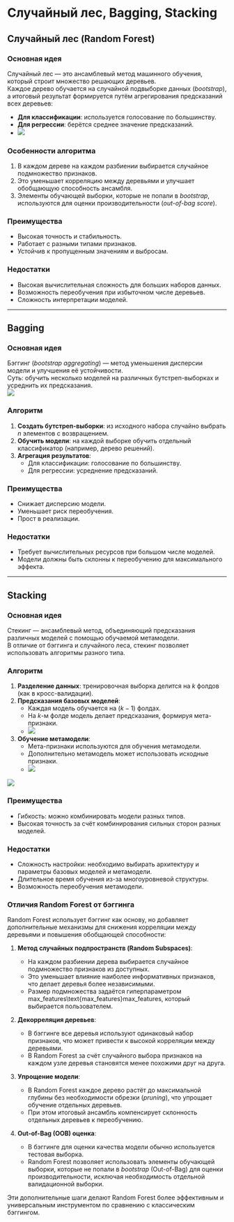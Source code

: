 # Случайный лес, Bagging, Stacking  

## Случайный лес (Random Forest)  

### Основная идея  
Случайный лес — это ансамблевый метод машинного обучения, который строит множество решающих деревьев.  
Каждое дерево обучается на случайной подвыборке данных (*bootstrap*), а итоговый результат формируется путём агрегирования предсказаний всех деревьев:  
- **Для классификации**: используется голосование по большинству.  
- **Для регрессии**: берётся среднее значение предсказаний.  
- **![](https://lh7-rt.googleusercontent.com/docsz/AD_4nXfY_UFq4pX07AQQdYr3o1EOZ26PwX6EZZW2aRhmmv_Xe2BmnZVj62zohih2cplD3MFafPhJdWUy-QeCz_Zt9k29DcXWEYgAw9Kdzx5VB8pVQLRY1lbVC9HQsKXpwTQ93W39W3XRu7Cn-dWbInXNIXaGuxc?key=C1AMzwFdvttb7H1YBkknyQ)**

### Особенности алгоритма  
1. В каждом дереве на каждом разбиении выбирается случайное подмножество признаков.  
2. Это уменьшает корреляцию между деревьями и улучшает обобщающую способность ансамбля.  
3. Элементы обучающей выборки, которые не попали в *bootstrap*, используются для оценки производительности (*out-of-bag score*).  

### Преимущества  
- Высокая точность и стабильность.  
- Работает с разными типами признаков.  
- Устойчив к пропущенным значениям и выбросам.  

### Недостатки  
- Высокая вычислительная сложность для больших наборов данных.  
- Возможность переобучения при избыточном числе деревьев.  
- Сложность интерпретации моделей.  

---

## Bagging  

### Основная идея  
Бэггинг (*bootstrap aggregating*) — метод уменьшения дисперсии модели и улучшения её устойчивости.  
Суть: обучить несколько моделей на различных бутстреп-выборках и усреднить их предсказания.  
**![](https://lh7-rt.googleusercontent.com/docsz/AD_4nXcW56XwDL9zZZWaMhDV8gAwazXURwDA7L9oQvNf-nLqreTLj6QNc7r7AWqemzxHN2GARIgmNJyBnXmuByYrJP-MDdLz1bkon2X_XXJFG4vbX9GqGcgYVlf81cXef9SZ0zHF6n43DdJ4gbyrcl1haqzTtvdI?key=C1AMzwFdvttb7H1YBkknyQ)**

### Алгоритм  
1. **Создать бутстреп-выборки**: из исходного набора случайно выбрать $n$ элементов с возвращением.  
2. **Обучить модели**: на каждой выборке обучить отдельный классификатор (например, дерево решений).  
3. **Агрегация результатов**:  
   - Для классификации: голосование по большинству.  
   - Для регрессии: усреднение предсказаний.  

### Преимущества  
- Снижает дисперсию модели.  
- Уменьшает риск переобучения.  
- Прост в реализации.  

### Недостатки  
- Требует вычислительных ресурсов при большом числе моделей.  
- Модели должны быть склонны к переобучению для максимального эффекта.  

---

## Stacking  

### Основная идея  
Стекинг — ансамблевый метод, объединяющий предсказания различных моделей с помощью обучаемой метамодели.  
В отличие от бэггинга и случайного леса, стекинг позволяет использовать алгоритмы разного типа.  

### Алгоритм  
1. **Разделение данных**: тренировочная выборка делится на $k$ фолдов (как в кросс-валидации).  
2. **Предсказания базовых моделей**:  
   - Каждая модель обучается на $(k-1)$ фолдах.  
   - На $k$-м фолде модель делает предсказания, формируя мета-признаки.  
   - **![](https://lh7-rt.googleusercontent.com/docsz/AD_4nXeqIRYnXSf6pNAWc-BC_b_MSLw8Ik-CeqGAxtvQIxiZNcjI-F3756TMsn5zM65onub7UymNlHnR98mt9Y8z_buT-FiO62_P2tVJG4ZWAIBCO0Xvr-gdvEZfF8YcKb0o95QXGgg9Dz_BU4iYFWAA_4_SVImF?key=C1AMzwFdvttb7H1YBkknyQ)**
1. **Обучение метамодели**:  
   - Мета-признаки используются для обучения метамодели.  
   - Дополнительно метамодель может использовать исходные признаки.  
   - **![](https://lh7-rt.googleusercontent.com/docsz/AD_4nXeVxxZLrd0gMvoN27f3a_U6-hhQ_2wHQpPcKKWhYobpdVHB9RSl2io0y3IQiqtGBiTl6ftDNlpjDxHxkN4Hac9g-hiRoafxI93V4LVhWSCx623alZqbSK-wLTuILPg6SwUlPl2etp370EoaBQbGmvw4qUUz?key=C1AMzwFdvttb7H1YBkknyQ)**

**![](https://lh7-rt.googleusercontent.com/docsz/AD_4nXe-HlaIUgn5fgiprCTGCDcagdEOMwuHOlD0gteThZtjjjtIhZ50LhooF7yq5YSfzigFmAYovtgqVHdTpIOSa5qc_fTajBJQ4Qyc5oaoVNQuivmDUInS2uLNh2wCElyC_2_me9zLLt0HzeRdK3G-7OZ4Xsk?key=C1AMzwFdvttb7H1YBkknyQ)**
### Преимущества  
- Гибкость: можно комбинировать модели разных типов.  
- Высокая точность за счёт комбинирования сильных сторон разных моделей.  

### Недостатки  
- Сложность настройки: необходимо выбирать архитектуру и параметры базовых моделей и метамодели.  
- Длительное время обучения из-за многоуровневой структуры.  
- Возможность переобучения метамодели.  


### Отличия Random Forest от бэггинга

Random Forest использует бэггинг как основу, но добавляет дополнительные механизмы для снижения корреляции между деревьями и повышения обобщающей способности:

1. **Метод случайных подпространств (Random Subspaces)**:
    
    - На каждом разбиении дерева выбирается случайное подмножество признаков из доступных.
    - Это уменьшает влияние наиболее информативных признаков, что делает деревья более независимыми.
    - Размер подмножества задаётся гиперпараметром max_features\text{max\_features}max_features, который выбирается пользователем.
2. **Декорреляция деревьев**:
    
    - В бэггинге все деревья используют одинаковый набор признаков, что может привести к высокой корреляции между деревьями.
    - В Random Forest за счёт случайного выбора признаков на каждом узле деревья становятся менее похожими друг на друга.
3. **Упрощение модели**:
    
    - В Random Forest каждое дерево растёт до максимальной глубины без необходимости обрезки (_pruning_), что упрощает обучение отдельных деревьев.
    - При этом итоговый ансамбль компенсирует склонность отдельных деревьев к переобучению.
4. **Out-of-Bag (OOB) оценка**:
    
    - В бэггинге для оценки качества модели обычно используется тестовая выборка.
    - Random Forest позволяет использовать элементы обучающей выборки, которые не попали в _bootstrap_ (Out-of-Bag) для оценки производительности, исключая необходимость отдельной валидационной выборки.

Эти дополнительные шаги делают Random Forest более эффективным и универсальным инструментом по сравнению с классическим бэггингом.
